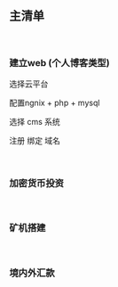 ## 主清单

<br/>

### 建立web  (个人博客类型)

选择云平台

配置ngnix + php + mysql

选择 cms 系统

注册 绑定 域名

<br/>

### 加密货币投资

<br/>

### 矿机搭建

<br/>

### 境内外汇款
